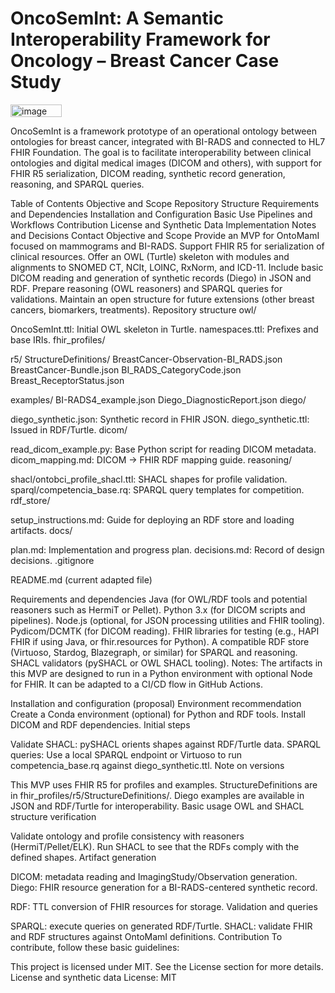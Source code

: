 # OncoSemInt: A Semantic Interoperability Framework for Oncology – Breast Cancer Case Study
<img width="82" height="20" alt="image" src="https://github.com/user-attachments/assets/ac236fd9-5abd-4ba8-ab42-0e8dd848fb22" />

OncoSemInt is a framework prototype of an operational ontology between ontologies for breast cancer, integrated with BI-RADS and connected to HL7 FHIR Foundation. The goal is to facilitate interoperability between clinical ontologies and digital medical images (DICOM and others), with support for FHIR R5 serialization, DICOM reading, synthetic record generation, reasoning, and SPARQL queries.

Table of Contents
Objective and Scope
Repository Structure
Requirements and Dependencies
Installation and Configuration
Basic Use
Pipelines and Workflows
Contribution
License and Synthetic Data
Implementation Notes and Decisions
Contact
Objective and Scope
Provide an MVP for OntoMamI focused on mammograms and BI-RADS.
Support FHIR R5 for serialization of clinical resources.
Offer an OWL (Turtle) skeleton with modules and alignments to SNOMED CT, NCIt, LOINC, RxNorm, and ICD-11.
Include basic DICOM reading and generation of synthetic records (Diego) in JSON and RDF.
Prepare reasoning (OWL reasoners) and SPARQL queries for validations.
Maintain an open structure for future extensions (other breast cancers, biomarkers, treatments).
Repository structure
owl/

OncoSemInt.ttl: Initial OWL skeleton in Turtle.
namespaces.ttl: Prefixes and base IRIs.
fhir_profiles/

r5/
StructureDefinitions/
BreastCancer-Observation-BI_RADS.json
BreastCancer-Bundle.json
BI_RADS_CategoryCode.json
Breast_ReceptorStatus.json

examples/
BI-RADS4_example.json
Diego_DiagnosticReport.json
diego/

diego_synthetic.json: Synthetic record in FHIR JSON.
diego_synthetic.ttl: Issued in RDF/Turtle.
dicom/

read_dicom_example.py: Base Python script for reading DICOM metadata.
dicom_mapping.md: DICOM → FHIR RDF mapping guide.
reasoning/

shacl/ontobci_profile_shacl.ttl: SHACL shapes for profile validation.
sparql/competencia_base.rq: SPARQL query templates for competition.
rdf_store/

setup_instructions.md: Guide for deploying an RDF store and loading artifacts.
docs/

plan.md: Implementation and progress plan.
decisions.md: Record of design decisions.
.gitignore

README.md (current adapted file)

Requirements and dependencies
Java (for OWL/RDF tools and potential reasoners such as HermiT or Pellet).
Python 3.x (for DICOM scripts and pipelines).
Node.js (optional, for JSON processing utilities and FHIR tooling).
Pydicom/DCMTK (for DICOM reading).
FHIR libraries for testing (e.g., HAPI FHIR if using Java, or fhir.resources for Python).
A compatible RDF store (Virtuoso, Stardog, Blazegraph, or similar) for SPARQL and reasoning.
SHACL validators (pySHACL or OWL SHACL tooling).
Notes: The artifacts in this MVP are designed to run in a Python environment with optional Node for FHIR. It can be adapted to a CI/CD flow in GitHub Actions.

Installation and configuration (proposal)
Environment recommendation
Create a Conda environment (optional) for Python and RDF tools.
Install DICOM and RDF dependencies.
Initial steps

Validate SHACL:
pySHACL orients shapes against RDF/Turtle data.
SPARQL queries:
Use a local SPARQL endpoint or Virtuoso to run competencia_base.rq against diego_synthetic.ttl.
Note on versions

This MVP uses FHIR R5 for profiles and examples. StructureDefinitions are in fhir_profiles/r5/StructureDefinitions/.
Diego examples are available in JSON and RDF/Turtle for interoperability.
Basic usage
OWL and SHACL structure verification

Validate ontology and profile consistency with reasoners (HermiT/Pellet/ELK).
Run SHACL to see that the RDFs comply with the defined shapes.
Artifact generation

DICOM: metadata reading and ImagingStudy/Observation generation.
Diego: FHIR resource generation for a BI-RADS-centered synthetic record.

RDF: TTL conversion of FHIR resources for storage.
Validation and queries

SPARQL: execute queries on generated RDF/Turtle.
SHACL: validate FHIR and RDF structures against OntoMamI definitions.
Contribution
To contribute, follow these basic guidelines:


This project is licensed under MIT. See the License section for more details.
License and synthetic data
License: MIT

